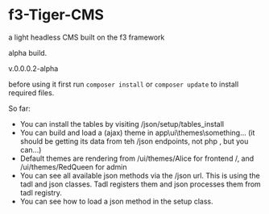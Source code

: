 # f3-Tiger-CMS
a light headless CMS built on the f3 framework


alpha build.

v.0.0.0.2-alpha

before using it first run `composer install` or `composer update` to install required files.

So far:

- You can install the tables by visiting /json/setup/tables_install
- You can build and load a (ajax) theme in app\ui\themes\something... (it should be getting its data from teh /json endpoints, not php , but you can...)
- Default themes are rendering from /ui/themes/Alice for frontend /, and /ui/themes/RedQueen for admin
- You can see all available json methods via the /json url. This is using the tadl and json classes. Tadl registers them and json processes them from tadl registry.
- You can see how to load a json method in the setup class.
